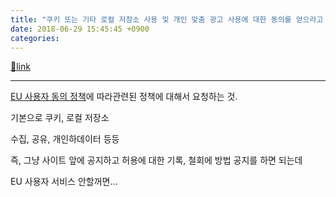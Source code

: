 ```yaml
---
title: "쿠키 또는 기타 로컬 저장소 사용 및 개인 맞춤 광고 사용에 대한 동의를 얻으라고 하는 이유 gdpr"
date: 2018-06-29 15:45:45 +0900
categories: 
---
```

[🔗link](http://www.mins01.com/mh/tech/read/1170)
***


[EU 사용자 동의 정책](https://www.google.com/about/company/user-consent-policy.html "EU 사용자 동의 정책")에 따라관련된 정책에 대해서 요청하는 것.

  


기본으로 쿠키, 로컬 저장소

수집, 공유, 개인하데이터 등등

  


즉, 그냥 사이트 앞에 공지하고 허용에 대한 기록, 철회에 방법 공지를 하면 되는데

EU 사용자 서비스 안할꺼면...


